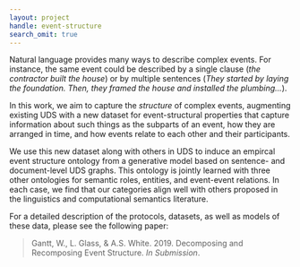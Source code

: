 ```yaml
---
layout: project
handle: event-structure
search_omit: true
---
```


Natural language provides many ways to describe complex events. For instance, the same event could be described by a single clause (*the contractor built the house*) or by multiple sentences (*They started by laying the foundation. Then, they framed the house and installed the plumbing...*).

In this work, we aim to capture the *structure* of complex events, augmenting existing UDS with a new dataset for event-structural properties that capture information about such things as the subparts of an event, how they are arranged in time, and how events relate to each other and their participants.

We use this new dataset along with others in UDS to induce an empircal event structure ontology from a generative model based on sentence- and document-level UDS graphs. This ontology is jointly learned with three other ontologies for semantic roles, entities, and event-event relations. In each case, we find that our categories align well with others proposed in the linguistics and computational semantics literature.

For a detailed description of the protocols, datasets, as well as models of these data, please see the following paper:

> Gantt, W., L. Glass, & A.S. White. 2019. Decomposing and Recomposing Event Structure. *In Submission*.
